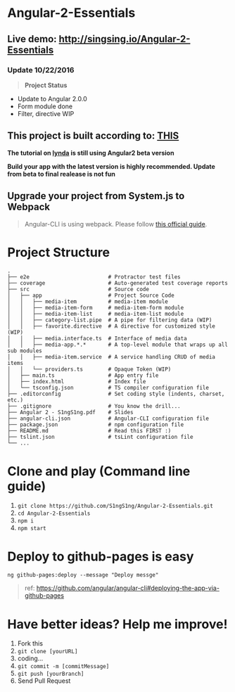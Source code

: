 # Angular-2-Essentials

## Live demo: http://singsing.io/Angular-2-Essentials

### Update 10/22/2016
> **Project Status**
> 
* Update to Angular 2.0.0
* Form module done
* Filter, directive WIP

## This project is built according to: [THIS](http://www.lynda.com/AngularJS-tutorials/AngularJS-2-Essential-Training/422834-2.html)
**The tutorial on [lynda](http://www.lynda.com/AngularJS-tutorials/AngularJS-2-Essential-Training/422834-2.html) is still using Angular2 beta version**

**Build your app with the latest version is highly recommended. Update from beta to final realease is not fun**

## Upgrade your project from System.js to Webpack
> Angular-CLI is using webpack. Please follow [this official guide](https://github.com/angular/angular-cli/wiki/Upgrading-from-Beta.10-to-Beta.14).

# Project Structure
    .
    ├── e2e                         # Protractor test files
    ├── coverage                    # Auto-generated test coverage reports
    ├── src                         # Source code
    │   ├── app                     # Project Source Code
    │   │   ├── media-item          # media-item module
    │   │   ├── media-item-form     # media-item-form module
    │   │   ├── media-item-list     # media-item-list module
    │   │   ├── category-list.pipe  # A pipe for filtering data (WIP)
    │   │   ├── favorite.directive  # A directive for customized style (WIP)
    │   │   ├── media.interface.ts  # Interface of media data
    │   │   ├── media-app.*.*       # A top-level module that wraps up all sub modules
    │   │   ├── media-item.service  # A service handling CRUD of media items
    │   │   └── providers.ts        # Opaque Token (WIP)
    │   ├── main.ts                 # App entry file
    │   ├── index.html              # Index file
    │   └── tsconfig.json           # TS compiler configuration file
    ├── .editorconfig               # Set coding style (indents, charset, etc.)
    ├── .gitignore                  # You know the drill...
    ├── Angular 2 - S1ngS1ng.pdf    # Slides
    ├── angular-cli.json            # Angular-CLI configuration file
    ├── package.json                # npm configuration file
    ├── README.md                   # Read this FIRST :)
    ├── tslint.json                 # tsLint configuration file
    └── ...

# Clone and play (Command line guide)
1. `git clone https://github.com/S1ngS1ng/Angular-2-Essentials.git`
2. `cd Angular-2-Essentials`
3. `npm i`
4. `npm start`

# Deploy to github-pages is easy
`ng github-pages:deploy --message "Deploy messge"`
> ref: https://github.com/angular/angular-cli#deploying-the-app-via-github-pages

# Have better ideas? Help me improve!
1. Fork this
2. `git clone [yourURL]`
3. coding...
4. `git commit -m [commitMessage]`
5. `git push [yourBranch]`
6. Send Pull Request
